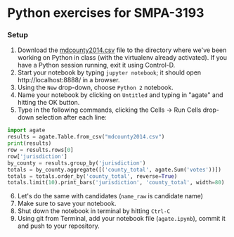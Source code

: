 # Python exercises for SMPA-3193

### Setup

  1. Download the [mdcounty2014.csv](https://raw.githubusercontent.com/SMPA3193/python/master/mdcounty2014.csv) file to the directory where we've been working on Python in class (with the virtualenv already activated). If you have a Python session running, exit it using Control-D.
  2. Start your notebook by typing `jupyter notebook`; it should open http://localhost:8888/ in a browser.
  3. Using the `New` drop-down, choose `Python 2` notebook.
  4. Name your notebook by clicking on `Untitled` and typing in "agate" and hitting the OK button.
  5. Type in the following commands, clicking the Cells -> Run Cells drop-down selection after each line:

  ```python
  import agate
  results = agate.Table.from_csv("mdcounty2014.csv")
  print(results)
  row = results.rows[0]
  row['jurisdiction']
  by_county = results.group_by('jurisdiction')
  totals = by_county.aggregate([('county_total', agate.Sum('votes'))])
  totals = totals.order_by('county_total', reverse=True)
  totals.limit(10).print_bars('jurisdiction', 'county_total', width=80)
  ```

  6. Let's do the same with candidates (`name_raw` is candidate name)
  7. Make sure to save your notebook.
  8. Shut down the notebook in terminal by hitting `Ctrl-C`
  9. Using git from Terminal, add your notebook file (`agate.ipynb`), commit it and push to your repository.
